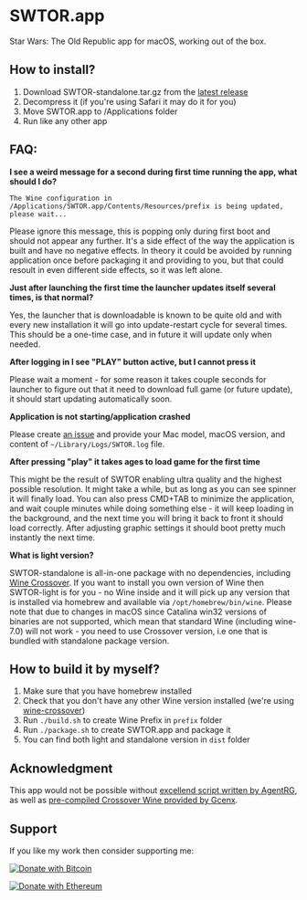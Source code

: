 # SWTOR.app

Star Wars: The Old Republic app for macOS, working out of the box.

## How to install?

1. Download SWTOR-standalone.tar.gz from the [latest release](https://github.com/imanel/swtor-app/releases)
2. Decompress it (if you're using Safari it may do it for you)
3. Move SWTOR.app to /Applications folder
4. Run like any other app

## FAQ:

**I see a weird message for a second during first time running the app, what should I do?**

```
The Wine configuration in /Applications/SWTOR.app/Contents/Resources/prefix is being updated, please wait...
```

Please ignore this message, this is popping only during first boot and should not appear any further.
It's a side effect of the way the application is built and have no negative effects.
In theory it could be avoided by running application once before packaging it and providing to you, but that could
resoult in even different side effects, so it was left alone.

**Just after launching the first time the launcher updates itself several times, is that normal?**

Yes, the launcher that is downloadable is known to be quite old and with every new installation it will go into
update-restart cycle for several times. This should be a one-time case, and in future it will update only when needed.

**After logging in I see "PLAY" button active, but I cannot press it**

Please wait a moment - for some reason it takes couple seconds for launcher to figure out that it need to download
full game (or future update), it should start updating automatically soon.

**Application is not starting/application crashed**

Please create [an issue](https://github.com/imanel/swtor-app/issues) and provide your Mac model, macOS version,
and content of `~/Library/Logs/SWTOR.log` file.

**After pressing "play" it takes ages to load game for the first time**

This might be the result of SWTOR enabling ultra quality and the highest possible resolution. It might take a while,
but as long as you can see spinner it will finally load. You can also press CMD+TAB to minimize the application,
and wait couple minutes while doing something else - it will keep loading in the background, and the next time
you will bring it back to front it should load correctly. After adjusting graphic settings it should boot pretty
much instantly the next time.

**What is light version?**

SWTOR-standalone is all-in-one package with no dependencies, including [Wine Crossover](https://github.com/Gcenx/homebrew-wine).
If you want to install you own version of Wine then SWTOR-light is for you - no Wine inside and it will pick up any
version that is installed via homebrew and available via `/opt/homebrew/bin/wine`.
Please note that due to changes in macOS since Catalina win32 versions of binaries are not supported, which mean that
standard Wine (including wine-7.0) will not work - you need to use Crossover version, i.e one that is bundled with
standalone package version.

## How to build it by myself?

1. Make sure that you have homebrew installed
2. Check that you don't have any other Wine version installed (we're using [wine-crossover](https://github.com/Gcenx/homebrew-wine))
3. Run `./build.sh` to create Wine Prefix in `prefix` folder
4. Run `./package.sh` to create SWTOR.app and package it
5. You can find both light and standalone version in `dist` folder

## Acknowledgment

This app would not be possible without [excellend script written by AgentRG](https://github.com/AgentRG/swtor_on_mac),
as well as [pre-compiled Crossover Wine provided by Gcenx](https://github.com/Gcenx/homebrew-wine).

## Support

If you like my work then consider supporting me:

[![Donate with Bitcoin](https://en.cryptobadges.io/badge/small/bc1qmxfc703ezscvd4qv0dvp7hwy7vc4kl6currs5e)](https://en.cryptobadges.io/donate/bc1qmxfc703ezscvd4qv0dvp7hwy7vc4kl6currs5e)

[![Donate with Ethereum](https://en.cryptobadges.io/badge/small/0xA7048d5F866e2c3206DC95ebFa988fF987c0BccB)](https://en.cryptobadges.io/donate/0xA7048d5F866e2c3206DC95ebFa988fF987c0BccB)
